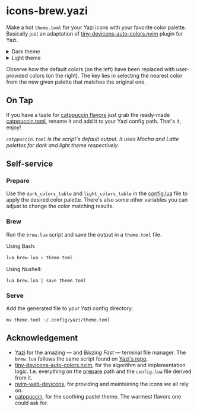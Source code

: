 # icons-brew.yazi

Make a hot `theme.toml` for your Yazi icons with your favorite color palette.  
Basically just an adaptation of
[tiny-devicons-auto-colors.nvim](https://github.com/rachartier/tiny-devicons-auto-colors.nvim)
plugin for Yazi.

<details>
  <summary>Dark theme</summary>
    <img src="assets/default_dark.png"> <img src="assets/mocha.png">
</details>

<details>
  <summary>Light theme</summary>
    <img src="assets/default_light.png"> <img src="assets/latte.png">
</details>

Observe how the default colors (on the left) have been replaced with
user-provided colors (on the right). The key lies in selecting the nearest
color from the new given palette that matches the original one.

## On Tap

If you have a taste for [catppuccin
flavors](https://github.com/catppuccin/catppuccin?tab=readme-ov-file#-palette)
just grab the ready-made [catppuccin.toml](/catppuccin.toml), rename it and add
it to your Yazi config path. That's it, enjoy!

*`catppuccin.toml` is the script's default output. It uses Mocha and Latte
palettes for dark and light theme respectively.*

## Self-service

### Prepare

Use the `dark_colors_table` and `light_colors_table` in the
[config.lua](/config.lua) file to apply the desired color palette. There's also
some other variables you can adjust to change the color matching results.

### Brew

Run the `brew.lua` script and save the output in a `theme.toml` file.

Using Bash:

```bash
lua brew.lua > theme.toml
```

Using Nushell:

```nushell
lua brew.lua | save theme.toml
```

### Serve

Add the generated file to your Yazi config directory:

```shell
mv theme.toml ~/.config/yazi/theme.toml
```

## Acknowledgement

- [Yazi](https://yazi-rs.github.io) for the amazing — and *Blazing Fast* —
terminal file manager. The `brew.lua` follows the same script found on [Yazi's
repo](https://github.com/sxyazi/yazi/blob/main/scripts/icons/generate.lua).
- [tiny-devicons-auto-colors.nvim](https://github.com/rachartier/tiny-devicons-auto-colors.nvim),
for the algorithm and implementation logic. I.e. everything on the [prepare](/prepare)
path and the `config.lua` file derived from it.
- [nvim-web-devicons](https://github.com/nvim-tree/nvim-web-devicons), for
providing and maintaining the icons we all rely on.
- [catppuccin](https://github.com/catppuccin), for the soothing pastel theme. The
warmest flavors one could ask for.
